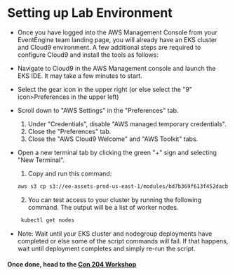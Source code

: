 # Setting up Lab Environment

* Once you have logged into the AWS Management Console from your EventEngine team landing page, you will already have an
  EKS cluster and Cloud9 environment. A few additional steps are required to configure Cloud9 and install the tools as
  follows:

* Navigate to Cloud9 in the AWS Management console and launch the EKS IDE. It may take a few minutes to start.

* Select the gear icon in the upper right (or else select the "9" icon>Preferences in the upper left)
* Scroll down to "AWS Settings" in the "Preferences" tab.
  1. Under "Credentials", disable "AWS managed temporary credentials".
  2. Close the "Preferences" tab.
  3. Close the "AWS Cloud9 Welcome" and "AWS Toolkit" tabs.
* Open a new terminal tab by clicking the green "+" sign and selecting "New Terminal".
  1. Copy and run this command:
  ```bash
  aws s3 cp s3://ee-assets-prod-us-east-1/modules/bd7b369f613f452dacbcea2a5d058d5b/v5/eksinit.sh . && chmod +x eksinit.sh && ./eksinit.sh ; source ~/.bash_profile
  ```

  2. You can test access to your cluster by running the following command. The output will be a list of worker nodes.
  ```bash
   kubectl get nodes
  ```
* Note: Wait until your EKS cluster and nodegroup deployments have completed or else some of the script commands will 
  fail. If that happens, wait until deployment completes and simply re-run the script.

#### Once done, head to the [Con 204 Workshop](https://con204.github.io/advanced/350_opentelemetry)
